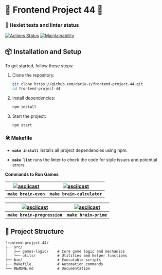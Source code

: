 # 🌟 **Frontend Project 44** 🌟

### 🚦 **Hexlet tests and linter status**
[![Actions Status](https://github.com/daria-z/frontend-project-44/actions/workflows/hexlet-check.yml/badge.svg)](https://github.com/daria-z/frontend-project-44/actions)
[![Maintainability](https://api.codeclimate.com/v1/badges/49edea7ca409bfa4fe91/maintainability)](https://codeclimate.com/github/daria-z/frontend-project-44/maintainability)


## 📦 Installation and Setup

To get started, follow these steps:

1. Clone the repository:
   ```bash
   git clone https://github.com/daria-z/frontend-project-44.git
   cd frontend-project-44
   ```

2. Install dependencies:
   ```bash
   npm install
   ```

3. Start the project:
   ```bash
   npm start
   ```

### 🛠️ **Makefile**

- **`make install`**
  installs all project dependencies using npm.

- **`make lint`**
  runs the linter to check the code for style issues and potential errors.

**Commands to Run Games**

| [![asciicast](https://asciinema.org/a/5GjH4pyYKYdYAVe1PHjN32RS8.svg)](https://asciinema.org/a/5GjH4pyYKYdYAVe1PHjN32RS8) | [![asciicast](https://asciinema.org/a/ltJ1hPhVnQJ4o8p6JR1A2zEYH.svg)](https://asciinema.org/a/ltJ1hPhVnQJ4o8p6JR1A2zEYH) |
|------------------------------------|------------------------------------|
|**`make brain-even`**|**`make brain-calculator`**


| [![asciicast](https://asciinema.org/a/6RCNWjdv4doJP0BSFbw2VhL1m.svg)](https://asciinema.org/a/6RCNWjdv4doJP0BSFbw2VhL1m) | [![asciicast](https://asciinema.org/a/I17lxaolD2zkMQnVISIEAlWX2.svg)](https://asciinema.org/a/I17lxaolD2zkMQnVISIEAlWX2) |
|------------------------------------|------------------------------------|
|**`make brain-progression`**|**`make brain-prime`**

## 📂 Project Structure
```
frontend-project-44/
├── src/
│   ├── games-logic/    # Core game logic and mechanics
│   └── utils/          # Utilities and helper functions
├── bin/                # Executable scripts
├── Makefile            # Automation commands
└── README.md           # Documentation
```
